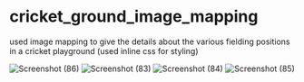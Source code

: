 # cricket_ground_image_mapping
used image mapping to give the details about the various fielding positions in a cricket playground
(used inline css for styling)


![Screenshot (86)](https://user-images.githubusercontent.com/87172809/129253219-e4a37a05-0ed0-4e3a-a584-22c1efc8f614.png)
![Screenshot (83)](https://user-images.githubusercontent.com/87172809/129253501-872857e7-5ea6-46c3-bdc9-2b134c0684b3.png)
![Screenshot (84)](https://user-images.githubusercontent.com/87172809/129253738-80722fb1-6bf2-4c6e-9ad9-f68e61d20f47.png)
![Screenshot (85)](https://user-images.githubusercontent.com/87172809/129253939-97aaf29b-4c3e-40f6-9d56-991e18c20119.png)
